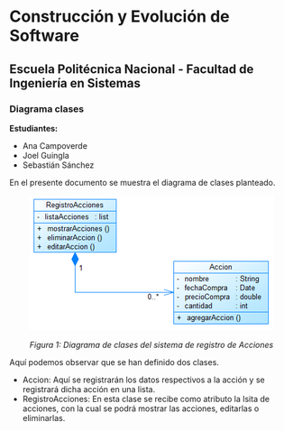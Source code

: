 # Construcción y Evolución de Software
## Escuela Politécnica Nacional - Facultad de Ingeniería en Sistemas

### Diagrama clases
**Estudiantes:**  
- Ana Campoverde
- Joel Guingla
- Sebastián Sánchez

En el presente documento se muestra el diagrama de clases planteado.

<p align="center">
  <img src="assets/clases.png" alt="Diagrama de clases">
</p>

<p align="center">
  <em>Figura 1: Diagrama de clases del sistema de registro de Acciones</em>
</p>

Aquí podemos observar que se han definido dos clases.

- Accion: Aquí se registrarán los datos respectivos a la acción y se registrará dicha acción en una lista.
- RegistroAcciones: En esta clase se recibe como atributo la lsita de acciones, con la cual se podrá mostrar las acciones, editarlas o eliminarlas.

